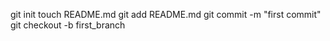 git init
touch README.md 
git add README.md
git commit -m "first commit"
git checkout -b first_branch
